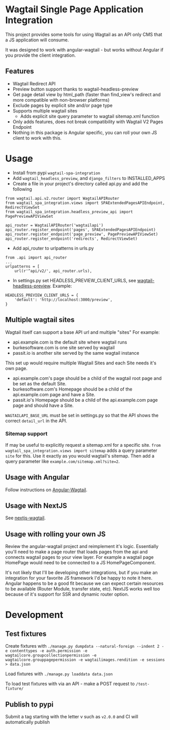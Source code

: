 # Wagtail Single Page Application Integration

This project provides some tools for using Wagtail as an API only CMS that a JS application will consume.

It was designed to work with angular-wagtail - but works without Angular if you provide the client integration.

## Features

- Wagtail Redirect API
- Preview button support thanks to wagtail-headless-preview
- Get page detail view by html_path (faster than find_view's redirect and more compatible with non-browser platforms)
- Exclude pages by explicit site and/or page type
- Supports multiple wagtail sites
  - Adds explicit site query parameter to wagtail sitemap.xml function
- Only adds features, does not break compatibility with Wagtail V2 Pages Endpoint
- Nothing in this package is Angular specific, you can roll your own JS client to work with this.

# Usage

- Install from pypi `wagtail-spa-integration`
- Add `wagtail_headless_preview`, and `django_filters` to INSTALLED_APPS
- Create a file in your project's directory called api.py and add the following
```
from wagtail.api.v2.router import WagtailAPIRouter
from wagtail_spa_integration.views import SPAExtendedPagesAPIEndpoint, RedirectViewSet
from wagtail_spa_integration.headless_preview_api import PagePreviewAPIViewSet

api_router = WagtailAPIRouter('wagtailapi')
api_router.register_endpoint('pages', SPAExtendedPagesAPIEndpoint)
api_router.register_endpoint('page_preview', PagePreviewAPIViewSet)
api_router.register_endpoint('redirects', RedirectViewSet)
```
- Add api_router to urlpatterns in urls.py
```
from .api import api_router
...
urlpatterns = [
    url(r'^api/v2/', api_router.urls),
```
- In settings.py set HEADLESS_PREVIEW_CLIENT_URLS, see [wagtail-headless-preview](https://github.com/torchbox/wagtail-headless-preview#setup). Example:
```
HEADLESS_PREVIEW_CLIENT_URLS = {
    'default': 'http://localhost:3000/preview',
}
```


## Multiple wagtail sites

Wagtail itself can support a base API url and multiple "sites" For example:

- api.example.com is the default site where wagtail runs
- burkesoftware.com is one site served by wagtail
- passit.io is another site served by the same wagtail instance

This set up would require multiple Wagtail Sites and each Site needs it's own page.

- api.example.com's page should be a child of the wagtail root page and be set as the default Site.
- burkesoftware.com's Homepage should be a child of the api.example.com page and have a Site.
- passit.io's Homepage should be a child of the api.example.com page page and should have a Site.

`WAGTAILAPI_BASE_URL` must be set in settings.py so that the API shows the correct `detail_url` in the API.

### Sitemap support

If may be useful to explicitly request a sitemap.xml for a specific site. `from wagtail_spa_integration.views import sitemap` adds a query parameter `site` for this. Use it exactly as you would wagtail's sitemap. Then add a query parameter like `example.com/sitemap.xml?site=2`.

## Usage with Angular

Follow instructions on [Angular-Wagtail](https://gitlab.com/thelabnyc/angular-wagtail).

## Usage with NextJS

See [nextjs-wagtail](https://gitlab.com/thelabnyc/nextjs-wagtail).

## Usage with rolling your own JS

Review the angular-wagtail project and reimplement it's logic. Essentially you'll need to make a page router that loads pages from the api and connects wagtail pages to your view layer. For example a wagtail page HomePage would need to be connected to a JS HomePageComponent.

It's not likely that I'll be developing other integrations, but if you make an integration for your favorite JS framework I'd be happy to note it here. Angular happens to be a good fit because we can expect certain resources to be available (Router Module, transfer state, etc). NextJS works well too because of it's support for SSR and dynamic router option.

# Development

## Test fixtures

Create fixtures with `./manage.py dumpdata --natural-foreign --indent 2 -e contenttypes -e auth.permission -e wagtailcore.groupcollectionpermission -e wagtailcore.grouppagepermission -e wagtailimages.rendition -e sessions > data.json`

Load fixtures with `./manage.py loaddata data.json`

To load test fixtures with via an API - make a POST request to `/test-fixture/`

## Publish to pypi

Submit a tag starting with the letter v such as `v2.0.0` and CI will automatically publish
